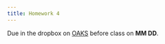 ```yaml
---
title: Homework 4 
---
```


Due in the dropbox on [OAKS](https://lms.cofc.edu/) before class on **MM DD**.


